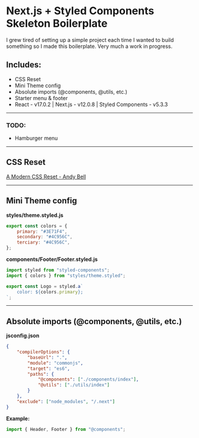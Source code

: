 # Next.js + Styled Components Skeleton Boilerplate

I grew tired of setting up a simple project each time I wanted to build something so I made this boilerplate. Very much a work in progress.

## **Includes:**

- CSS Reset
- Mini Theme config
- Absolute imports (@components, @utils, etc.)
- Starter menu & footer
- React - v17.0.2 | Next.js - v12.0.8 | Styled Components - v5.3.3

---

### **TODO:**

- Hamburger menu

---

<h2>CSS Reset</h2>
<a href="https://hankchizljaw.com/wrote/a-modern-css-reset/">
    A Modern CSS Reset - Andy Bell
</a>
<hr />
<h2>Mini Theme config</h2>

**styles/theme.styled.js**

```js
export const colors = {
	primary: "#3E71F4",
	secondary: "#4C956C",
	terciary: "#4C956C",
};
```

**components/Footer/Footer.styled.js**

```js
import styled from "styled-components";
import { colors } from "styles/theme.styled";

export const Logo = styled.a`
	color: ${colors.primary};
`;
```

<hr />

<h2>Absolute imports (@components, @utils, etc.)</h2>

**jsconfig.json**

```json
{
	"compilerOptions": {
		"baseUrl": ".",
		"module": "commonjs",
		"target": "es6",
		"paths": {
			"@components": ["./components/index"],
			"@utils": ["./utils/index"]
		}
	},
	"exclude": ["node_modules", "/.next"]
}
```

**Example:**

```javascript
import { Header, Footer } from "@components";
```
